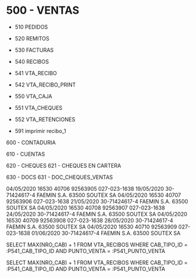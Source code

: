 # 500 - VENTAS

- 510 PEDIDOS

- 520 REMITOS

- 530 FACTURAS

- 540 RECIBOS
- 541 VTA_RECIBO
- 542 VTA_RECIBO_PRINT



- 550 VTA_CAJA
- 551 VTA_CHEQUES
- 552 VTA_RETENCIONES



- 591 imprimir recibo_1




600 - CONTADURIA

610 - CUENTAS

620 - CHEQUES
621 - CHEQUES EN CARTERA



630 - DOCS
631 - DOC_CHEQUES_VENTAS



04/05/2020	16530	40706	92563905	027-023-1638	19/05/2020	30-71424617-4	FAEMIN S.A.	63500			SOUTEX SA
04/05/2020	16530	40707	92563906	027-023-1638	21/05/2020	30-71424617-4	FAEMIN S.A.	63500			SOUTEX SA
04/05/2020	16530	40708	92563907	027-023-1638	24/05/2020	30-71424617-4	FAEMIN S.A.	63500			SOUTEX SA
04/05/2020	16530	40709	92563908	027-023-1638	28/05/2020	30-71424617-4	FAEMIN S.A.	63500			SOUTEX SA
04/05/2020	16530	40710	92563909	027-023-1638	01/06/2020	30-71424617-4	FAEMIN S.A.	63500			SOUTEX SA


SELECT MAX(NRO_CAB) + 1 FROM VTA_RECIBOS WHERE CAB_TIPO_ID = :P541_CAB_TIPO_ID AND PUNTO_VENTA = :P541_PUNTO_VENTA

SELECT MAX(NRO_CAB) + 1 FROM VTA_RECIBOS WHERE CAB_TIPO_ID = :P541_CAB_TIPO_ID AND PUNTO_VENTA = :P541_PUNTO_VENTA